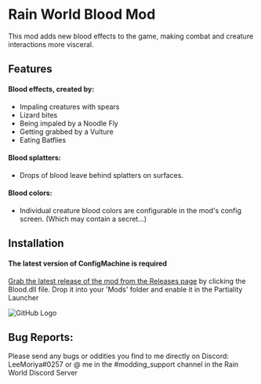 # Rain World Blood Mod

This mod adds new blood effects to the game, making combat and creature interactions more visceral.

## Features
#### Blood effects, created by:

- Impaling creatures with spears
- Lizard bites
- Being impaled by a Noodle Fly
- Getting grabbed by a Vulture
- Eating Batflies

#### Blood splatters:

- Drops of blood leave behind splatters on surfaces.

#### Blood colors:

- Individual creature blood colors are configurable in the mod's config screen. (Which may contain a secret...)

## Installation
#### The latest version of ConfigMachine is required
[Grab the latest release of the mod from the Releases page](https://github.com/LeeMoriya/Blood/releases) by clicking the Blood.dll file. Drop it into your 'Mods' folder and enable it in the Partiality Launcher

![GitHub Logo](https://imgur.com/zXrdnHV.png)

## Bug Reports:
Please send any bugs or oddities you find to me directly on Discord: LeeMoriya#0257 or @ me in the #modding_support channel in the Rain World Discord Server
